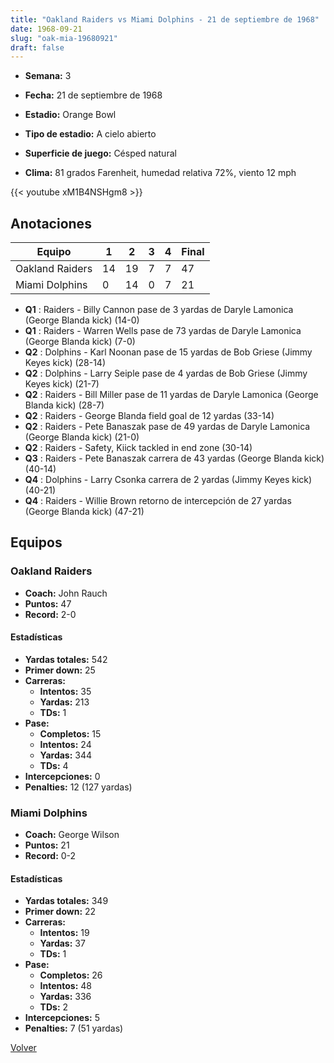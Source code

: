 ```yaml
---
title: "Oakland Raiders vs Miami Dolphins - 21 de septiembre de 1968"
date: 1968-09-21
slug: "oak-mia-19680921"
draft: false
---
```


* **Semana:** 3
* **Fecha:** 21 de septiembre de 1968

* **Estadio:** Orange Bowl
* **Tipo de estadio:** A cielo abierto
* **Superficie de juego:** Césped natural
* **Clima:** 81 grados Farenheit, humedad relativa 72%, viento 12 mph


{{< youtube xM1B4NSHgm8 >}}


## Anotaciones
| Equipo | 1 | 2 | 3 | 4 | Final |
|--------|---|---|---|---|-------|
| Oakland Raiders  | 14 | 19 | 7 | 7  | 47 |
| Miami Dolphins  | 0 | 14 | 0 | 7  | 21 |
* **Q1** : Raiders - Billy Cannon pase de 3 yardas de Daryle Lamonica (George Blanda kick) (14-0)
* **Q1** : Raiders - Warren Wells pase de 73 yardas de Daryle Lamonica (George Blanda kick) (7-0)
* **Q2** : Dolphins - Karl Noonan pase de 15 yardas de Bob Griese (Jimmy Keyes kick) (28-14)
* **Q2** : Dolphins - Larry Seiple pase de 4 yardas de Bob Griese (Jimmy Keyes kick) (21-7)
* **Q2** : Raiders - Bill Miller pase de 11 yardas de Daryle Lamonica (George Blanda kick) (28-7)
* **Q2** : Raiders - George Blanda field goal de 12 yardas (33-14)
* **Q2** : Raiders - Pete Banaszak pase de 49 yardas de Daryle Lamonica (George Blanda kick) (21-0)
* **Q2** : Raiders - Safety, Kiick tackled in end zone (30-14)
* **Q3** : Raiders - Pete Banaszak carrera de 43 yardas (George Blanda kick) (40-14)
* **Q4** : Dolphins - Larry Csonka carrera de 2 yardas (Jimmy Keyes kick) (40-21)
* **Q4** : Raiders - Willie Brown retorno de intercepción de 27 yardas (George Blanda kick) (47-21)


## Equipos


### Oakland Raiders
* **Coach:** John Rauch
* **Puntos:** 47
* **Record:** 2-0
#### Estadísticas
* **Yardas totales:** 542
* **Primer down:** 25
* **Carreras:**
  * **Intentos:** 35
  * **Yardas:** 213
  * **TDs:** 1
* **Pase:**
  * **Completos:** 15
  * **Intentos:** 24
  * **Yardas:** 344
  * **TDs:** 4
* **Intercepciones:** 0
* **Penalties:** 12 (127 yardas)

### Miami Dolphins
* **Coach:** George Wilson
* **Puntos:** 21
* **Record:** 0-2
#### Estadísticas
* **Yardas totales:** 349
* **Primer down:** 22
* **Carreras:**
  * **Intentos:** 19
  * **Yardas:** 37
  * **TDs:** 1
* **Pase:**
  * **Completos:** 26
  * **Intentos:** 48
  * **Yardas:** 336
  * **TDs:** 2
* **Intercepciones:** 5
* **Penalties:** 7 (51 yardas)


[Volver](/historia/1968)
